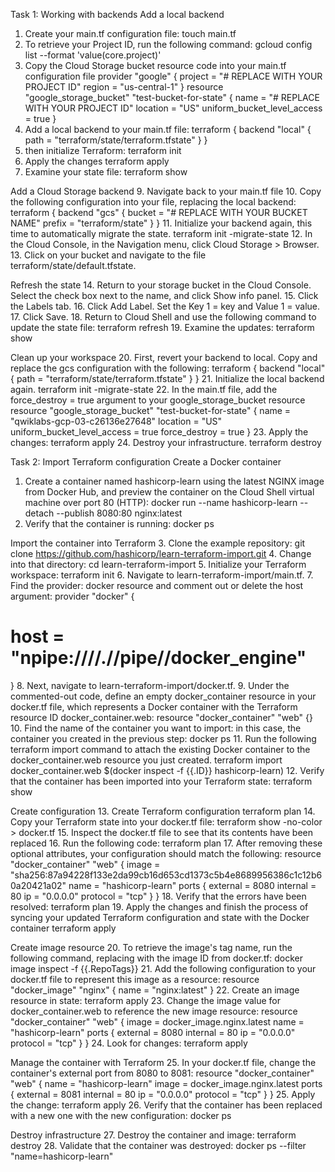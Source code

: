 Task 1: Working with backends
Add a local backend
1. Create your main.tf configuration file:
	touch main.tf
2. To retrieve your Project ID, run the following command:
	gcloud config list --format 'value(core.project)'
3. Copy the Cloud Storage bucket resource code into your main.tf configuration file
	provider "google" {
  project     = "# REPLACE WITH YOUR PROJECT ID"
  region      = "us-central-1"
}
resource "google_storage_bucket" "test-bucket-for-state" {
  name        = "# REPLACE WITH YOUR PROJECT ID"
  location    = "US"
  uniform_bucket_level_access = true
}
4. Add a local backend to your main.tf file:
	terraform {
  backend "local" {
    path = "terraform/state/terraform.tfstate"
  }
}
5. then initialize Terraform:
	terraform init
6. Apply the changes
	terraform apply
7. Examine your state file:
	terraform show

Add a Cloud Storage backend
9. Navigate back to your main.tf file
10. Copy the following configuration into your file, replacing the local backend:
	terraform {
  backend "gcs" {
    bucket  = "# REPLACE WITH YOUR BUCKET NAME"
    prefix  = "terraform/state"
  }
}
11. Initialize your backend again, this time to automatically migrate the state.
	terraform init -migrate-state
12. In the Cloud Console, in the Navigation menu, click Cloud Storage > Browser.
13. Click on your bucket and navigate to the file terraform/state/default.tfstate.

Refresh the state
14. Return to your storage bucket in the Cloud Console. Select the check box next to the name, and click Show info panel. 
15. Click the Labels tab.
16. Click Add Label. Set the Key 1 = key and Value 1 = value.
17. Click Save.
18. Return to Cloud Shell and use the following command to update the state file:
	terraform refresh
19. Examine the updates:
	terraform show

Clean up your workspace
20. First, revert your backend to local. Copy and replace the gcs configuration with the following:
	terraform {
  backend "local" {
    path = "terraform/state/terraform.tfstate"
  }
}
21. Initialize the local backend again.
	terraform init -migrate-state
22. In the main.tf file, add the force_destroy = true argument to your google_storage_bucket resource
	resource "google_storage_bucket" "test-bucket-for-state" {
  name        = "qwiklabs-gcp-03-c26136e27648"
  location    = "US"
  uniform_bucket_level_access = true
  force_destroy = true
}
23. Apply the changes:
	terraform apply
24. Destroy your infrastructure.
	terraform destroy

Task 2: Import Terraform configuration
Create a Docker container
1. Create a container named hashicorp-learn using the latest NGINX image from Docker Hub, and preview the container on the Cloud Shell virtual machine over port 80 (HTTP):
	docker run --name hashicorp-learn --detach --publish 8080:80 nginx:latest
2. Verify that the container is running:
	docker ps

Import the container into Terraform
3. Clone the example repository:
	git clone https://github.com/hashicorp/learn-terraform-import.git
4. Change into that directory:
	cd learn-terraform-import
5. Initialize your Terraform workspace:
	terraform init
6.  Navigate to learn-terraform-import/main.tf.	
7. Find the provider: docker resource and comment out or delete the host argument:
	provider "docker" {
#   host    = "npipe:////.//pipe//docker_engine"
}
8. Next, navigate to learn-terraform-import/docker.tf.
9. Under the commented-out code, define an empty docker_container resource in your docker.tf file, which represents a Docker container with the Terraform resource ID docker_container.web:
	resource "docker_container" "web" {}
10. Find the name of the container you want to import: in this case, the container you created in the previous step:
	docker ps
11. Run the following terraform import command to attach the existing Docker container to the docker_container.web resource you just created.
	terraform import docker_container.web $(docker inspect -f {{.ID}} hashicorp-learn)
12. Verify that the container has been imported into your Terraform state:
	terraform show

Create configuration
13. Create Terraform configuration
	terraform plan
14. Copy your Terraform state into your docker.tf file:
	terraform show -no-color > docker.tf
15. Inspect the docker.tf file to see that its contents have been replaced
16. Run the following code:
	terraform plan
17. After removing these optional attributes, your configuration should match the following:
	resource "docker_container" "web" {
    image = "sha256:87a94228f133e2da99cb16d653cd1373c5b4e8689956386c1c12b60a20421a02"
    name  = "hashicorp-learn"
    ports {
        external = 8080
        internal = 80
        ip       = "0.0.0.0"
        protocol = "tcp"
    }
}
18. Verify that the errors have been resolved:
	terraform plan
19. Apply the changes and finish the process of syncing your updated Terraform configuration and state with the Docker container
	terraform apply

Create image resource
20. To retrieve the image's tag name, run the following command, replacing <IMAGE-ID> with the image ID from docker.tf:
	docker image inspect <IMAGE-ID> -f {{.RepoTags}}
21. Add the following configuration to your docker.tf file to represent this image as a resource:
	resource "docker_image" "nginx" {
  name         = "nginx:latest"
}
22. Create an image resource in state:
	terraform apply
23. Change the image value for docker_container.web to reference the new image resource:
	resource "docker_container" "web" {
    image = docker_image.nginx.latest
    name  = "hashicorp-learn"
    ports {
        external = 8080
        internal = 80
        ip       = "0.0.0.0"
        protocol = "tcp"
    }
}
24. Look for changes:
	terraform apply

Manage the container with Terraform
25. In your docker.tf file, change the container's external port from 8080 to 8081:
	resource "docker_container" "web" {
  name  = "hashicorp-learn"
  image = docker_image.nginx.latest
  ports {
    external = 8081
    internal = 80
    ip       = "0.0.0.0"
    protocol = "tcp"
  }
}
25. Apply the change:
	terraform apply
26. Verify that the container has been replaced with a new one with the new configuration:
	docker ps

Destroy infrastructure
27. Destroy the container and image:
	terraform destroy
28. Validate that the container was destroyed:
	docker ps --filter "name=hashicorp-learn"

